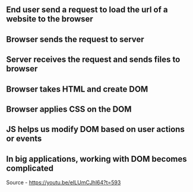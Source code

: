 ## End user send a request to load the url of a website to the browser
## Browser sends the request to server
## Server receives the request and sends files to browser
## Browser takes HTML and create DOM
## Browser applies CSS on the DOM
## JS helps us modify DOM based on user actions or events
## In big applications, working with DOM becomes complicated

Source - https://youtu.be/eILUmCJhl64?t=593